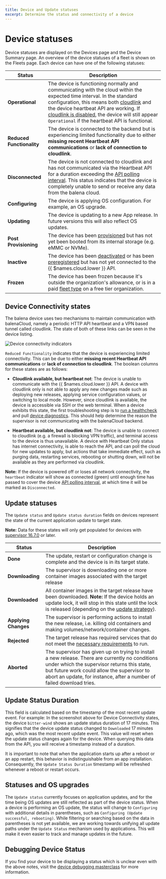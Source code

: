 ```yaml
---
title: Device and Update statuses
excerpt: Determine the status and connectivity of a device
---
```


# Device statuses

Device statuses are displayed on the Devices page and the Device Summary page. An overview of the device statuses of a fleet is shown on the Fleets page. Each device can have one of the following statuses:

| Status                                       | Description                                                                                                                                                                      |
|----------------------------------------------|----------------------------------------------------------------------------------------------------------------------------------------------------------------------------------|
| **Operational**                              | The device is functioning normally and communicating with the cloud within the expected time interval. In the standard configuration, this means both [cloudlink][cloudlink] and the device heartbeat API are working. If [cloudlink is disabled][bandwidth-reduction], the device will still appear `Operational` if the heartbeat API is functional.   |
| **Reduced Functionality**        | The device is connected to the backend but is experiencing limited functionality due to either **missing recent Heartbeat API communications** or **lack of connection to cloudlink**.                                                                                       |
| **Disconnected**                                  | The device is not connected to cloudlink and has not communicated via the Heartbeat API for a duration exceeding the [API polling interval][poll-interval]. This status indicates that the device is completely unable to send or receive any data from the balena cloud.                                                                                                                                                           |
| **Configuring**                              | The device is applying OS configuration. For example, an OS upgrade.                                                                                                                                         |
| **Updating**                                 | The device is updating to a new App release. In future versions this will also reflect OS updates.                                                                                                                                        |
| **Post Provisioning**                        | The device has been [provisioned][device-provisioning] but has not yet been booted from its internal storage (e.g. eMMC or NVMe).                                                                                              |
| **Inactive**                                 | The device has been [deactivated][deactivated] or has been [preregistered][preregistered] but has not yet connected to the {{ $names.cloud.lower }} API.                         |
| **Frozen**                                   | The device has been frozen because it's outside the organization's allowance, or is in a paid [fleet type][fleet type] on a free tier organization.                              |


## Device Connectivity states



The balena device uses two mechanisms to maintain communication with balenaCloud, namely a periodic HTTP API heartbeat and a VPN based tunnel called cloudlink. The state of both of these links can be seen in the device listing.

![Device connectivity indicators](/img/common/main_dashboard/device_status.webp)

`Reduced Functionality` indicates that the device is experiencing limited connectivity. This can be due to either **missing recent Heartbeat API communications** or **lack of connection to cloudlink**. The boolean columns for these states are as follows:

- **Cloudlink available, but heartbeat not**: The device is unable to communicate with the {{ $names.cloud.lower }} API. A device with cloudlink only is not able to apply any new changes made such as deploying new releases, applying service configuration values, or switching to local mode. However, since cloudlink is available, the device is accessible via SSH or the web terminal. When a device exhibits this state, the first troubleshooting step is to [run a healthcheck](https://docs.balena.io/reference/diagnostics/#device-health-checks) and pull [device diagnostics](https://docs.balena.io/reference/diagnostics/#device-diagnostics). This should help determine the reason the supervisor is not communicating with the balenaCloud backend.

- **Heartbeat available, but cloudlink not**: The device is unable to connect to cloudlink (e.g. a firewall is blocking VPN traffic), and terminal access to the device is thus unavailable. A device with Heartbeat Only status has internet connectivity, is able to reach the API, and can poll the cloud for new updates to apply, but actions that take immediate effect, such as purging data, restarting services, rebooting or shutting down, will not be available as they are performed via cloudlink.

__Note:__ If the device is powered off or loses all network connectivity, the `heartbeat` indicator will show as connected (green) until enough time has passed to cover the device [API polling interval][poll-interval], at which time it will be marked as `Disconnected`.


## Update statuses

The `Update status` and `Update status duration` fields on devices represent the state of the current application update to target state. 

__Note:__ Data for these states will only get populated for devices with [supervisor 16.7.0](https://github.com/balena-os/balena-supervisor/blob/master/CHANGELOG.md#v1670) or later.

| Status                                       | Description                                                                                                                                                                      |
|----------------------------------------------|----------------------------------------------------------------------------------------------------------------------------------------------------------------------------------|
| **Done**                              | The update, restart or configuration change is complete and the device is in its target state.                                          |
| **Downloading**                       | The supervisor is downloading one or more container images associated with the target release                                           |
| **Downloaded**                        | All container images in the target release have been downloaded. **Note:** If the device holds an update lock, it will stop in this state until the lock is released (depending on the [update strategy](https://docs.balena.io/learn/deploy/release-strategy/update-strategies/#controlling-the-update-strategy)). |
| **Applying Changes**                  | The supervisor is performing actions to install the new release, i.e. killing old containers and making volumes/network/container changes.    |
| **Rejected**                          | The target release has required services that do not meet the [necessary requirements](https://docs.balena.io/learn/develop/multicontainer/#container-requirements) to run. |
| **Aborted**                           | The supervisor has given up on trying to install a new release. There are currently no conditions under which the supervisor returns this state, but future work could allow the supervisor to abort an update, for instance, after a number of failed download tries.    |

## Update Status Duration

This field is calculated based on the timestamp of the most recent update event. For example: In the screenshot above for Device Connectivity states, the device `bitter-wind` shows an update status duration of 17 minutes. This signifies that the device update status changed to `Downloaded` 17 minutes ago, which was the most recent update event. This value will reset when the update status changes again for the device. When querying this data from the API, you will receive a timestamp instead of a duration.

It is important to note that when the application starts up after a reboot or an app restart, this behavior is indistinguishable from an app installation. Consequently, the `Update Status Duration` timestamp will be refreshed whenever a reboot or restart occurs.

## Statuses and OS upgrades

The `Update status` currently focuses on application updates, and for the time being OS updates are still reflected as part of the device status. When a device is performing an OS update, the status will change to `Configuring` with additional details in parentheses, such as `Configuring (Update successful, rebooting)`. While filtering or searching based on the data in parentheses is not yet available, we are working towards unifying all update paths under the `Update Status` mechanism used by applications. This will make it even easier to track and manage updates in the future.

## Debugging Device Status

If you find your device to be displaying a status which is unclear even with the above notes, visit the [device debugging masterclass][debugging-masterclass] for more information.

[deactivated]: /learn/accounts/billing/#inactive-devices
[poll-interval]: /learn/manage/configuration/#variable-list
[device-provisioning]: /learn/welcome/primer/#device-provisioning
[preregistered]:/learn/more/masterclasses/advanced-cli/#52-preregistering-a-device
[fleet type]:/learn/accounts/fleet-types
[debugging-masterclass]:/learn/more/masterclasses/device-debugging
[cloudlink]:/learn/welcome/security/#cloudlink
[bandwidth-reduction]:/reference/supervisor/bandwidth-reduction/#side-effects--warnings
